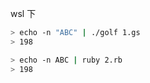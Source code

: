 wsl 下 

``` sh
> echo -n "ABC" | ./golf 1.gs
> 198
```


``` sh
> echo -n ABC | ruby 2.rb 
> 198
```